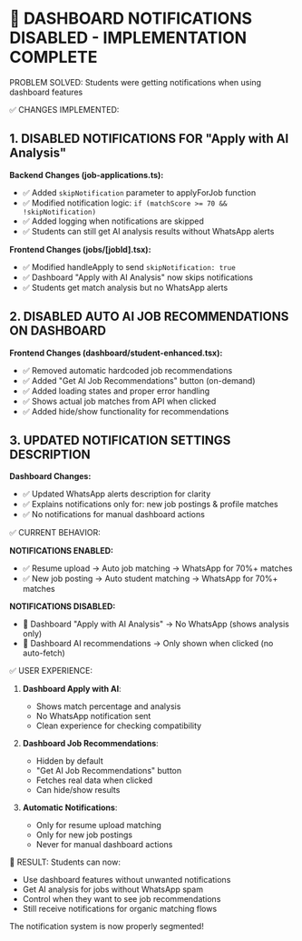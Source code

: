 🚫 DASHBOARD NOTIFICATIONS DISABLED - IMPLEMENTATION COMPLETE
==========================================================

PROBLEM SOLVED: Students were getting notifications when using dashboard features

✅ CHANGES IMPLEMENTED:

## 1. DISABLED NOTIFICATIONS FOR "Apply with AI Analysis"

**Backend Changes (job-applications.ts):**
- ✅ Added `skipNotification` parameter to applyForJob function
- ✅ Modified notification logic: `if (matchScore >= 70 && !skipNotification)`
- ✅ Added logging when notifications are skipped
- ✅ Students can still get AI analysis results without WhatsApp alerts

**Frontend Changes (jobs/[jobId].tsx):**
- ✅ Modified handleApply to send `skipNotification: true`
- ✅ Dashboard "Apply with AI Analysis" now skips notifications
- ✅ Students get match analysis but no WhatsApp alerts

## 2. DISABLED AUTO AI JOB RECOMMENDATIONS ON DASHBOARD

**Frontend Changes (dashboard/student-enhanced.tsx):**
- ✅ Removed automatic hardcoded job recommendations
- ✅ Added "Get AI Job Recommendations" button (on-demand)
- ✅ Added loading states and proper error handling
- ✅ Shows actual job matches from API when clicked
- ✅ Added hide/show functionality for recommendations

## 3. UPDATED NOTIFICATION SETTINGS DESCRIPTION

**Dashboard Changes:**
- ✅ Updated WhatsApp alerts description for clarity
- ✅ Explains notifications only for: new job postings & profile matches
- ✅ No notifications for manual dashboard actions

✅ CURRENT BEHAVIOR:

**NOTIFICATIONS ENABLED:**
- ✅ Resume upload → Auto job matching → WhatsApp for 70%+ matches
- ✅ New job posting → Auto student matching → WhatsApp for 70%+ matches

**NOTIFICATIONS DISABLED:**
- 🚫 Dashboard "Apply with AI Analysis" → No WhatsApp (shows analysis only)
- 🚫 Dashboard AI recommendations → Only shown when clicked (no auto-fetch)

✅ USER EXPERIENCE:

1. **Dashboard Apply with AI**: 
   - Shows match percentage and analysis
   - No WhatsApp notification sent
   - Clean experience for checking compatibility

2. **Dashboard Job Recommendations**:
   - Hidden by default
   - "Get AI Job Recommendations" button
   - Fetches real data when clicked
   - Can hide/show results

3. **Automatic Notifications**:
   - Only for resume upload matching
   - Only for new job postings
   - Never for manual dashboard actions

🎉 RESULT: 
Students can now:
- Use dashboard features without unwanted notifications
- Get AI analysis for jobs without WhatsApp spam
- Control when they want to see job recommendations
- Still receive notifications for organic matching flows

The notification system is now properly segmented!
